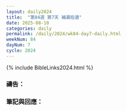 ```yaml
---
layout: daily2024
title:  "第84週 第7天 補漏拾遺"
date: 2025-08-10
categories: daily
permalink: /daily/2024/wk84-day7-daily.html
weekNum: 84
dayNum: 7
cycle: 2024
---
```


{% include BibleLinks2024.html %}

### 禱告：

### 筆記與回應：
